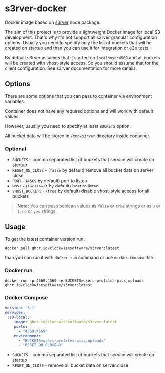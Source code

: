 # s3rver-docker

Docker image based on [s3rver](https://github.com/jamhall/s3rver) node package.

The aim of this project is to provide a lightweight Docker image for local S3 development.
That's why it's not support all s3rver granular configuration options.
Usually you need to specify only the list of buckets that will be created on startup and than you can use it for integration or e2e tests.

By default s3rver assumes that it started on `localhost:4569` and all buckets will be created with vhost-style access.
So you should assume that for the client configuration. See s3rver documentation for more details.


## Options

There are some options that you can pass to container via environment variables.

Container does not have any required options and will work with default values.

However, usually you need to specify at least `BUCKETS` option.

All bucket data will be stored in `/tmp/s3rver` directory inside container.

### Optional

- `BUCKETS` - comma separated list of buckets that service will create on startup
- `RESET_ON_CLOSE` - (`false` by default) remove all bucket data on server close
- `PORT` - (`4569` by default) port to listen
- `HOST` - (`localhost` by default) host to listen
- `VHOST_BUCKETS` - (`true` by default) disable vhost-style access for all buckets

> **Note:** You can pass boolean values as `false` or `true` strings or as `0` or `1`, `no` or `yes` strings.

## Usage

To get the latest container version run:
```shell
docker pull ghcr.io/clockwisesoftware/s3rver:latest
```
than you can run it with `docker run` command or use `docker-compose` file.

### Docker run

```shell
docker run -p 4569:4569 -e BUCKETS=users-profiles-pics,uploads ghcr.io/clockwisesoftware/s3rver:latest
```

### Docker Compose

```yaml
version: '3.1'
services:
  s3-local:
    image: ghcr.io/clockwisesoftware/s3rver:latest
    ports:
      - "4569:4569"
    environment:
      - "BUCKETS=users-profiles-pics,uploads"
      - "RESET_ON_CLOSE=0"
```
- `BUCKETS` - comma separated list of buckets that service will create on startup
- `RESET_ON_CLOSE` - remove all bucket data on server close


